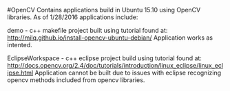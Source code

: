 #OpenCV
Contains applications build in Ubuntu 15.10 using OpenCV libraries. As of 1/28/2016 applications include:

demo - c++ makefile project built using tutorial found at:
http://milq.github.io/install-opencv-ubuntu-debian/
Application works as intented.

EclipseWorkspace - c++ eclipse project build using tutorial found at:
http://docs.opencv.org/2.4/doc/tutorials/introduction/linux_eclipse/linux_eclipse.html
Application cannot be built due to issues with eclipse recognizing opencv methods included from opencv libraries.
